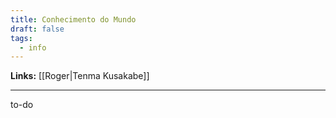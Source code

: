 ```yaml
---
title: Conhecimento do Mundo
draft: false
tags:
  - info
---
```


**Links:** [[Roger|Tenma Kusakabe]]

---


to-do